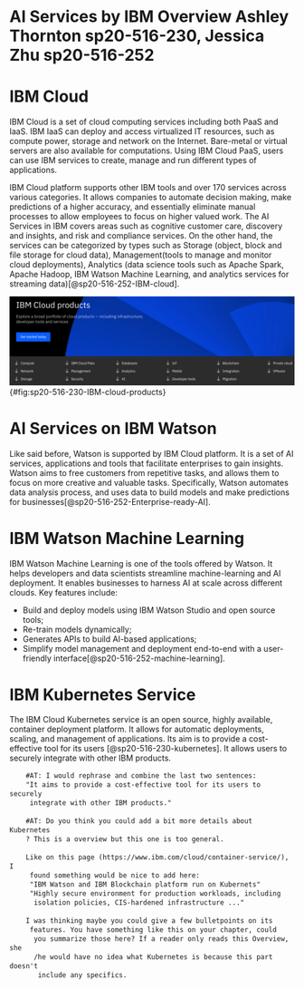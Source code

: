 # AI Services by IBM Overview Ashley Thornton sp20-516-230, Jessica Zhu sp20-516-252

# IBM Cloud

IBM Cloud is a set of cloud computing services including both PaaS and IaaS. 
IBM IaaS can deploy and access virtualized IT resources, such as compute
power, storage and network on the Internet. Bare-metal or virtual servers are
also available for computations. Using IBM Cloud PaaS, users can use IBM
services to create, manage and run different types of applications. 
   
IBM Cloud platform supports other IBM tools and over 170 services across
various categories. It allows companies to automate decision making, make 
predictions of a higher accuracy, and essentially eliminate manual
processes to allow employees to focus on higher valued work. The AI
Services in IBM covers areas such as cognitive customer care, discovery 
and insights, and risk and compliance services. On the other hand, the
services can be categorized by types such as Storage (object, block and 
file storage for cloud data), Management(tools to manage and
monitor cloud deployments), Analytics (data science tools such as Apache
Spark, Apache Hadoop, IBM Watson Machine Learning, and analytics
services for streaming data)[@sp20-516-252-IBM-cloud].

![IBM Cloud Products[@sp20-516-230-IBM-cloud-products]](image/IBM-cloud-products.png){#fig:sp20-516-230-IBM-cloud-products}
  
# AI Services on IBM Watson

Like said before, Watson is supported by IBM Cloud platform. It is a set of AI
services, applications and tools that facilitate enterprises to gain insights. 
Watson aims to free customers from repetitive tasks, and allows them to focus
on more creative and valuable tasks. Specifically, Watson automates data
analysis process, and uses data to build models and make predictions for
businesses[@sp20-516-252-Enterprise-ready-AI].
    
# IBM Watson Machine Learning

IBM Watson Machine Learning is one of the tools offered by Watson. It helps
developers and data scientists streamline machine-learning and AI deployment. It 
enables businesses to harness AI at scale across different clouds. Key
 features include: 
  
  - Build and deploy models using IBM Watson Studio and open source tools;
  - Re-train models dynamically;
  - Generates APIs to build AI-based applications;
  - Simplify model management and deployment end-to-end with a user-friendly
   interface[@sp20-516-252-machine-learning].

# IBM Kubernetes Service

The IBM Cloud Kubernetes service is an open source, highly available, container
deployment platform. It allows for automatic deployments, scaling, and
management of applications. Its aim is to provide a cost-effective tool for
its users [@sp20-516-230-kubernetes]. It allows users to securely integrate
with other IBM products.

        #AT: I would rephrase and combine the last two sentences:
        "It aims to provide a cost-effective tool for its users to securely
         integrate with other IBM products."
         
        #AT: Do you think you could add a bit more details about Kubernetes
        ? This is a overview but this one is too general.
        
        Like on this page (https://www.ibm.com/cloud/container-service/), I
         found something would be nice to add here:
         "IBM Watson and IBM Blockchain platform run on Kubernets"
         "Highly secure environment for production workloads, including
          isolation policies, CIS-hardened infrastructure ..."
          
        I was thinking maybe you could give a few bulletpoints on its
         features. You have something like this on your chapter, could
          you summarize those here? If a reader only reads this Overview, she
          /he would have no idea what Kubernetes is because this part doesn't
           include any specifics. 
          
       